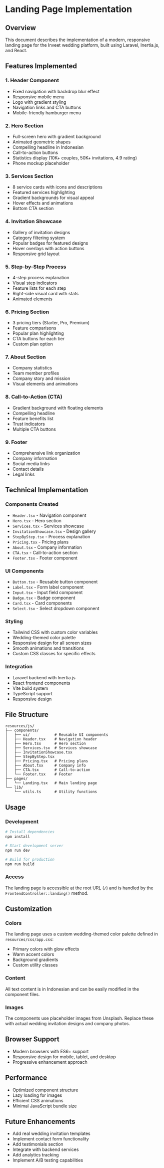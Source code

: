 # Landing Page Implementation

## Overview
This document describes the implementation of a modern, responsive landing page for the Inveet wedding platform, built using Laravel, Inertia.js, and React.

## Features Implemented

### 1. Header Component
- Fixed navigation with backdrop blur effect
- Responsive mobile menu
- Logo with gradient styling
- Navigation links and CTA buttons
- Mobile-friendly hamburger menu

### 2. Hero Section
- Full-screen hero with gradient background
- Animated geometric shapes
- Compelling headline in Indonesian
- Call-to-action buttons
- Statistics display (10K+ couples, 50K+ invitations, 4.9 rating)
- Phone mockup placeholder

### 3. Services Section
- 8 service cards with icons and descriptions
- Featured services highlighting
- Gradient backgrounds for visual appeal
- Hover effects and animations
- Bottom CTA section

### 4. Invitation Showcase
- Gallery of invitation designs
- Category filtering system
- Popular badges for featured designs
- Hover overlays with action buttons
- Responsive grid layout

### 5. Step-by-Step Process
- 4-step process explanation
- Visual step indicators
- Feature lists for each step
- Right-side visual card with stats
- Animated elements

### 6. Pricing Section
- 3 pricing tiers (Starter, Pro, Premium)
- Feature comparisons
- Popular plan highlighting
- CTA buttons for each tier
- Custom plan option

### 7. About Section
- Company statistics
- Team member profiles
- Company story and mission
- Visual elements and animations

### 8. Call-to-Action (CTA)
- Gradient background with floating elements
- Compelling headline
- Feature benefits list
- Trust indicators
- Multiple CTA buttons

### 9. Footer
- Comprehensive link organization
- Company information
- Social media links
- Contact details
- Legal links

## Technical Implementation

### Components Created
- `Header.tsx` - Navigation component
- `Hero.tsx` - Hero section
- `Services.tsx` - Services showcase
- `InvitationShowcase.tsx` - Design gallery
- `StepByStep.tsx` - Process explanation
- `Pricing.tsx` - Pricing plans
- `About.tsx` - Company information
- `CTA.tsx` - Call-to-action section
- `Footer.tsx` - Footer component

### UI Components
- `Button.tsx` - Reusable button component
- `Label.tsx` - Form label component
- `Input.tsx` - Input field component
- `Badge.tsx` - Badge component
- `Card.tsx` - Card components
- `Select.tsx` - Select dropdown component

### Styling
- Tailwind CSS with custom color variables
- Wedding-themed color palette
- Responsive design for all screen sizes
- Smooth animations and transitions
- Custom CSS classes for specific effects

### Integration
- Laravel backend with Inertia.js
- React frontend components
- Vite build system
- TypeScript support
- Responsive design

## File Structure
```
resources/js/
├── components/
│   ├── ui/           # Reusable UI components
│   ├── Header.tsx    # Navigation header
│   ├── Hero.tsx      # Hero section
│   ├── Services.tsx  # Services showcase
│   ├── InvitationShowcase.tsx
│   ├── StepByStep.tsx
│   ├── Pricing.tsx   # Pricing plans
│   ├── About.tsx     # Company info
│   ├── CTA.tsx       # Call-to-action
│   └── Footer.tsx    # Footer
├── pages/
│   └── Landing.tsx   # Main landing page
└── lib/
    └── utils.ts      # Utility functions
```

## Usage

### Development
```bash
# Install dependencies
npm install

# Start development server
npm run dev

# Build for production
npm run build
```

### Access
The landing page is accessible at the root URL (`/`) and is handled by the `FrontendController::landing()` method.

## Customization

### Colors
The landing page uses a custom wedding-themed color palette defined in `resources/css/app.css`:
- Primary colors with glow effects
- Warm accent colors
- Background gradients
- Custom utility classes

### Content
All text content is in Indonesian and can be easily modified in the component files.

### Images
The components use placeholder images from Unsplash. Replace these with actual wedding invitation designs and company photos.

## Browser Support
- Modern browsers with ES6+ support
- Responsive design for mobile, tablet, and desktop
- Progressive enhancement approach

## Performance
- Optimized component structure
- Lazy loading for images
- Efficient CSS animations
- Minimal JavaScript bundle size

## Future Enhancements
- Add real wedding invitation templates
- Implement contact form functionality
- Add testimonials section
- Integrate with backend services
- Add analytics tracking
- Implement A/B testing capabilities
